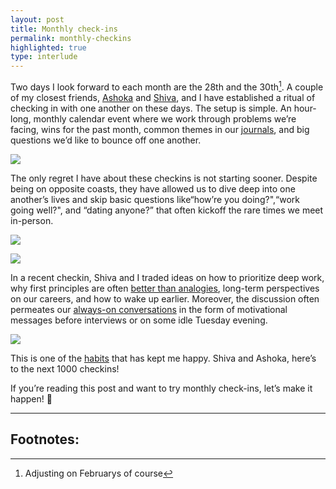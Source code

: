 ```yaml
---
layout: post
title: Monthly check-ins
permalink: monthly-checkins
highlighted: true
type: interlude
---
```


Two days I look forward to each month are the 28th and the 30th[^1]. A couple of my closest friends, [Ashoka](https://twitter.com/a_raj11) and [Shiva](https://twitter.com/ShivaKilaru), and I have established a ritual of checking in with one another on these days. The setup is simple. An hour-long, monthly calendar event where we work through problems we’re facing, wins for the past month, common themes in our [journals](/small-moments), and big questions we’d like to bounce off one another.

![](http://i.imgur.com/sG6ImFA.png)

The only regret I have about these checkins is not starting sooner. Despite being on opposite coasts, they have allowed us to dive deep into one another’s lives and skip basic questions like“how’re you doing?",“work going well?", and “dating anyone?” that often kickoff the rare times we meet in-person.

![](http://i.imgur.com/FIW8eTq.jpg)

![](http://i.imgur.com/S3xHM8s.png)

In a recent checkin, Shiva and I traded ideas on how to prioritize deep work, why first principles are often [better than analogies](https://twitter.com/jasdev/status/760518965865119744), long-term perspectives on our careers, and how to wake up earlier. Moreover, the discussion often permeates our [always-on conversations](/always-on-conversations) in the form of motivational messages before interviews or on some idle Tuesday evening.

![](http://i.imgur.com/FZa6L4h.png)

This is one of the [habits](https://twitter.com/jasdev/status/748332315433144320) that has kept me happy. Shiva and Ashoka, here’s to the next 1000 checkins!

If you’re reading this post and want to try monthly check-ins, let’s make it happen! 🚀

---

## Footnotes:

[^1]: Adjusting on Februarys of course
